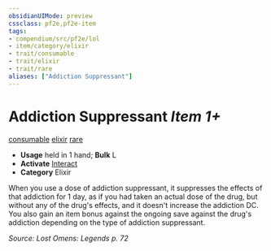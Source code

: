 ```yaml
---
obsidianUIMode: preview
cssclass: pf2e,pf2e-item
tags:
- compendium/src/pf2e/lol
- item/category/elixir
- trait/consumable
- trait/elixir
- trait/rare
aliases: ["Addiction Suppressant"]
---
```

# Addiction Suppressant *Item 1+*  
[consumable](/rules/traits/consumable.md)  [elixir](/rules/traits/elixir.md)  [rare](/rules/traits/rare.md)  

- **Usage** held in 1 hand; **Bulk** L
- **Activate** [Interact](/rules/actions/interact.md)
- **Category** Elixir

When you use a dose of addiction suppressant, it suppresses the effects of that addiction for 1 day, as if you had taken an actual dose of the drug, but without any of the drug's effects, and it doesn't increase the addiction DC. You also gain an item bonus against the ongoing save against the drug's addiction depending on the type of addiction suppressant.

*Source: Lost Omens: Legends p. 72*